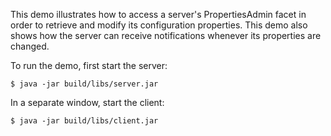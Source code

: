 This demo illustrates how to access a server's PropertiesAdmin facet
in order to retrieve and modify its configuration properties. This
demo also shows how the server can receive notifications whenever its
properties are changed.

To run the demo, first start the server:

    $ java -jar build/libs/server.jar

In a separate window, start the client:

    $ java -jar build/libs/client.jar
